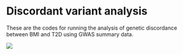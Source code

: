 # Discordant variant analysis

These are the codes for running the analysis of genetic discordance between BMI and T2D using GWAS summary data.

![](schema.png)
